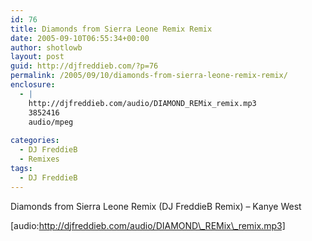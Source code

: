 ```yaml
---
id: 76
title: Diamonds from Sierra Leone Remix Remix
date: 2005-09-10T06:55:34+00:00
author: shotlowb
layout: post
guid: http://djfreddieb.com/?p=76
permalink: /2005/09/10/diamonds-from-sierra-leone-remix-remix/
enclosure:
  - |
    http://djfreddieb.com/audio/DIAMOND_REMix_remix.mp3
    3852416
    audio/mpeg
    
categories:
  - DJ FreddieB
  - Remixes
tags:
  - DJ FreddieB
---
```

Diamonds from Sierra Leone Remix (DJ FreddieB Remix) – Kanye West
  
[audio:http://djfreddieb.com/audio/DIAMOND\_REMix\_remix.mp3]
